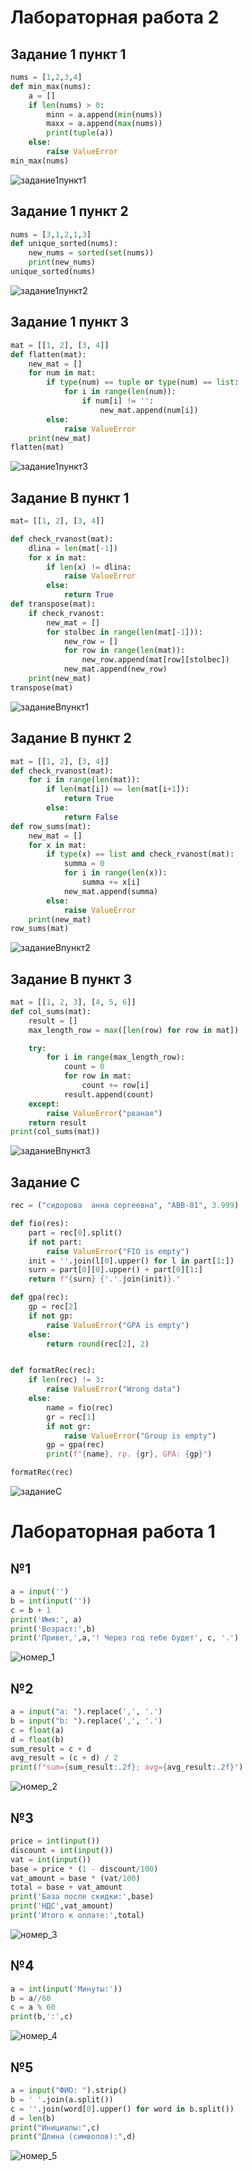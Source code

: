 # Лабораторная работа 2
## Задание 1 пункт 1
```python
nums = [1,2,3,4]
def min_max(nums):
    a = []
    if len(nums) > 0:
        minn = a.append(min(nums))
        maxx = a.append(max(nums))
        print(tuple(a))
    else:
        raise ValueError
min_max(nums)
```
![](images/lab02/задание1пункт1.png "задание1пункт1")

## Задание 1 пункт 2
```python
nums = [3,1,2,1,3]
def unique_sorted(nums):
    new_nums = sorted(set(nums))
    print(new_nums)
unique_sorted(nums)

```
![](images/lab02/задание1пункт2.png "задание1пункт2")

## Задание 1 пункт 3
```python
mat = [[1, 2], [3, 4]]
def flatten(mat):
    new_mat = []
    for num in mat:
        if type(num) == tuple or type(num) == list:
            for i in range(len(num)):
                if num[i] != '':
                    new_mat.append(num[i])
        else:
            raise ValueError
    print(new_mat)
flatten(mat)
```
![](images/lab02/задание1пункт3.png "задание1пункт3")

## Задание B пункт 1
```python
mat= [[1, 2], [3, 4]]

def check_rvanost(mat):
    dlina = len(mat[-1])
    for x in mat:
        if len(x) != dlina:
            raise ValueError
        else:
            return True
def transpose(mat):
    if check_rvanost:
        new_mat = []
        for stolbec in range(len(mat[-1])):
            new_row = []
            for row in range(len(mat)):
                new_row.append(mat[row][stolbec])
            new_mat.append(new_row)
    print(new_mat)
transpose(mat)
```
![](images/lab02/заданиеBпункт1.png "заданиеBпункт1")

## Задание B пункт 2
```python
mat = [[1, 2], [3, 4]]
def check_rvanost(mat):
    for i in range(len(mat)):
        if len(mat[i]) == len(mat[i+1]):
            return True
        else:
            return False
def row_sums(mat):
    new_mat = []
    for x in mat:
        if type(x) == list and check_rvanost(mat):
            summa = 0
            for i in range(len(x)):
                summa += x[i]
            new_mat.append(summa)
        else:
            raise ValueError
    print(new_mat)
row_sums(mat)
```
![](images/lab02/заданиеBпункт2.png "заданиеBпункт2")

## Задание B пункт 3
```python
mat = [[1, 2, 3], [4, 5, 6]]
def col_sums(mat):
    result = []
    max_length_row = max([len(row) for row in mat])

    try:
        for i in range(max_length_row):
            count = 0
            for row in mat:
                count += row[i]
            result.append(count)
    except:
        raise ValueError("рваная")
    return result
print(col_sums(mat))
```
![](images/lab02/заданиеBпункт3.png "заданиеBпункт3")

## Задание C
```python
rec = ("сидорова  анна сергеевна", "ABB-01", 3.999)

def fio(res):
    part = rec[0].split()
    if not part:
        raise ValueError("FIO is empty")
    init = ''.join(l[0].upper() for l in part[1:])
    surn = part[0][0].upper() + part[0][1:]
    return f"{surn} {'.'.join(init)}."

def gpa(rec):
    gp = rec[2]
    if not gp:
        raise ValueError("GPA is empty")
    else:
        return round(rec[2], 2)


def formatRec(rec):
    if len(rec) != 3:
        raise ValueError("Wrong data")
    else:
        name = fio(rec)
        gr = rec[1]
        if not gr:
            raise ValueError("Group is empty")
        gp = gpa(rec)
        print(f"{name}, гр. {gr}, GPA: {gp}")

formatRec(rec)
```
![](images/lab02/лаба2заданиеC.png "заданиеС")


# Лабораторная работа 1
## №1
```python
a = input('')
b = int(input(''))
c = b + 1
print('Имя:', a)
print('Возраст:',b)
print('Привет,',a,'! Через год тебе будет', c, '.')
```
![](images/lab01/номер_1.png "номер_1")

## №2
```python
a = input("a: ").replace(',', '.')
b = input("b: ").replace(',', '.')
c = float(a)
d = float(b)
sum_result = c + d
avg_result = (c + d) / 2
print(f"sum={sum_result:.2f}; avg={avg_result:.2f}")
```
![](images/lab01/номер_2.png "номер_2")

## №3
```python
price = int(input())
discount = int(input())
vat = int(input())
base = price * (1 - discount/100)
vat_amount = base * (vat/100)
total = base + vat_amount
print('База после скидки:',base)
print('НДС',vat_amount)
print('Итого к оплате:',total)
```
![](images/lab01/номер_3.png "номер_3")

## №4
```python
a = int(input('Минуты:'))
b = a//60
c = a % 60
print(b,':',c)
```
![](images/lab01/номер_4.png "номер_4")

## №5
```python
a = input("ФИО: ").strip()
b = ' '.join(a.split())
c = ''.join(word[0].upper() for word in b.split())
d = len(b)
print("Инициалы:",c)
print("Длина (символов):",d)
```
![](images/lab01/номер_5.png "номер_5")
